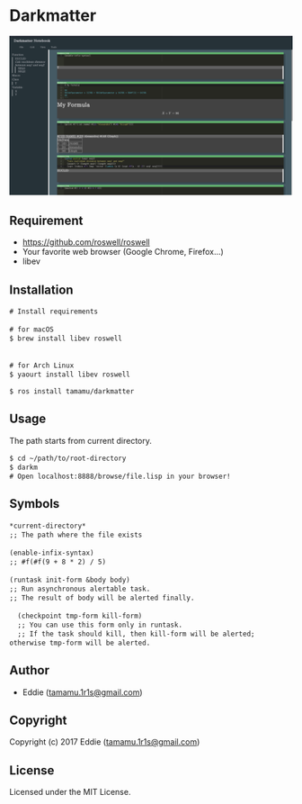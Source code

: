 # Darkmatter

![Screen Shot](screenshots/screenshot.png)

## Requirement

* <https://github.com/roswell/roswell>
* Your favorite web browser (Google Chrome, Firefox...)
* libev

## Installation

```
# Install requirements

# for macOS
$ brew install libev roswell


# for Arch Linux
$ yaourt install libev roswell
```

```
$ ros install tamamu/darkmatter
```

## Usage

The path starts from current directory.

```
$ cd ~/path/to/root-directory
$ darkm
# Open localhost:8888/browse/file.lisp in your browser!
```

## Symbols

```
*current-directory*
;; The path where the file exists

(enable-infix-syntax)
;; #f(#f(9 + 8 * 2) / 5)

(runtask init-form &body body)
;; Run asynchronous alertable task.
;; The result of body will be alerted finally.

  (checkpoint tmp-form kill-form)
  ;; You can use this form only in runtask.
  ;; If the task should kill, then kill-form will be alerted; otherwise tmp-form will be alerted.
```

## Author

* Eddie (tamamu.1r1s@gmail.com)

## Copyright

Copyright (c) 2017 Eddie (tamamu.1r1s@gmail.com)

## License

Licensed under the MIT License.
